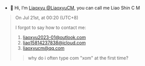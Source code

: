 - 👋 Hi, I’m [Liaoxyu @LiaoxyuCM](https://github.com/LiaoxyuCM), you can call me Liao Shin C M

> On Jul 21st, at 00:20 \(UTC+8\)
> 
> I forgot to say how to contact me:
> 1. liaoxyu2023-01@outlook.com
> 2. liao15814237838@icloud.com
> 3. liaoxyucm@qq.com
> > why do i often type com "xom" at the first time?
